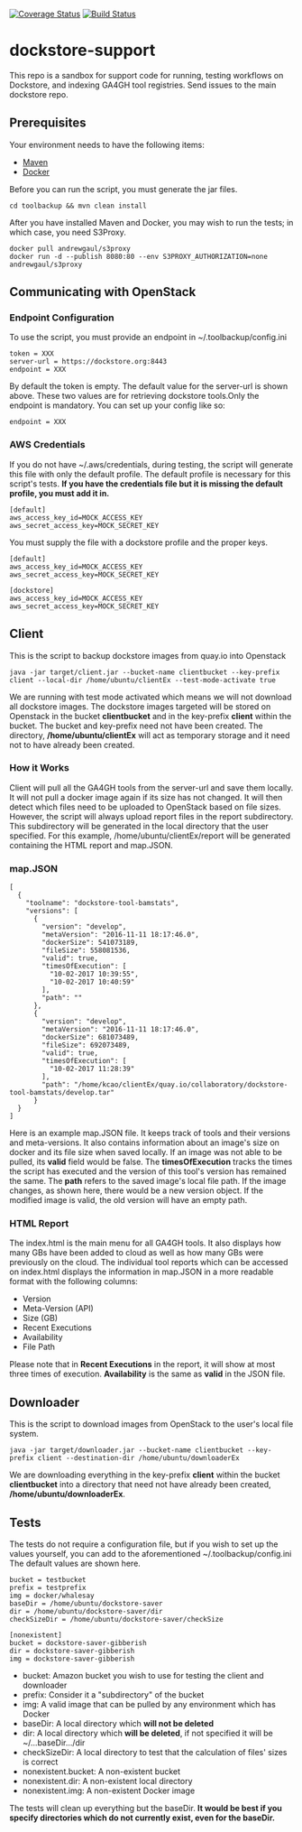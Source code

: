 [![Coverage Status](https://coveralls.io/repos/github/ga4gh/dockstore-support/badge.svg?branch=develop)](https://coveralls.io/github/ga4gh/dockstore-support?branch=develop)
[![Build Status](https://travis-ci.org/ga4gh/dockstore-support.svg?branch=develop)](https://travis-ci.org/ga4gh/dockstore-support)

# dockstore-support

This repo is a sandbox for support code for running, testing workflows on Dockstore, and indexing GA4GH tool registries.
Send issues to the main dockstore repo.

## Prerequisites

Your environment needs to have the following items:

* [Maven](https://maven.apache.org/)
* [Docker](https://www.digitalocean.com/community/tutorials/how-to-install-and-use-docker-on-ubuntu-16-04)

Before you can run the script, you must generate the jar files.
```
cd toolbackup && mvn clean install
```
After you have installed Maven and Docker, you may wish to run the tests; in which case, you need S3Proxy.
```
docker pull andrewgaul/s3proxy
docker run -d --publish 8080:80 --env S3PROXY_AUTHORIZATION=none andrewgaul/s3proxy
```
## Communicating with OpenStack

### Endpoint Configuration

To use the script, you must provide an endpoint in ~/.toolbackup/config.ini
```
token = XXX
server-url = https://dockstore.org:8443
endpoint = XXX
```
By default the token is empty. The default value for the server-url is shown above. These two values are for retrieving dockstore tools.Only the endpoint is mandatory.  You can set up your config like so:
```
endpoint = XXX
```

### AWS Credentials

If you do not have ~/.aws/credentials, during testing, the script will generate this file with only the default profile. The default profile is necessary for this script's tests. <b>If you have the credentials file but it is missing the default profile, you must add it in.</b>
```
[default]
aws_access_key_id=MOCK_ACCESS_KEY
aws_secret_access_key=MOCK_SECRET_KEY
```
You must supply the file with a dockstore profile and the proper keys.
```
[default]
aws_access_key_id=MOCK_ACCESS_KEY
aws_secret_access_key=MOCK_SECRET_KEY

[dockstore]
aws_access_key_id=MOCK_ACCESS_KEY
aws_secret_access_key=MOCK_SECRET_KEY
```

## Client

This is the script to backup dockstore images from quay.io into Openstack
```
java -jar target/client.jar --bucket-name clientbucket --key-prefix client --local-dir /home/ubuntu/clientEx --test-mode-activate true
```
We are running with test mode activated which means we will not download all dockstore images. The dockstore images targeted will be stored on Openstack in the bucket <b>clientbucket</b> and in the key-prefix <b>client</b> within the bucket. The bucket and key-prefix need not have been created. The directory, <b>/home/ubuntu/clientEx</b> will act as temporary storage and it need not to have already been created.

### How it Works

Client will pull all the GA4GH tools from the server-url and save them locally. It will not pull a docker image again if its size has not changed. It will then detect which files need to be uploaded to OpenStack based on file sizes. However, the script will always upload report files in the report subdirectory. This subdirectory will be generated in the local directory that the user specified. For this example, /home/ubuntu/clientEx/report will be generated containing the HTML report and map.JSON.

### map.JSON
```
[
  {
    "toolname": "dockstore-tool-bamstats",
    "versions": [
      {
        "version": "develop",
        "metaVersion": "2016-11-11 18:17:46.0",
        "dockerSize": 541073189,
        "fileSize": 558081536,
        "valid": true,
        "timesOfExecution": [
          "10-02-2017 10:39:55",
          "10-02-2017 10:40:59"
        ],
        "path": ""
      },
      {
        "version": "develop",
        "metaVersion": "2016-11-11 18:17:46.0",
        "dockerSize": 681073489,
        "fileSize": 692073489,
        "valid": true,
        "timesOfExecution": [
          "10-02-2017 11:28:39"
        ],
        "path": "/home/kcao/clientEx/quay.io/collaboratory/dockstore-tool-bamstats/develop.tar"
      }
  }
]
```
Here is an example map.JSON file. It keeps track of tools and their versions and meta-versions. It also contains information about an image's size on docker and its file size when saved locally. If an image was not able to be pulled, its <b>valid</b> field would be false. The <b>timesOfExecution</b> tracks the times the script has executed and the version of this tool's version has remained the same. The <b>path</b> refers to the saved image's local file path. If the image changes, as shown here, there would be a new version object. If the modified image is valid, the old version will have an empty path.

### HTML Report

The index.html is the main menu for all GA4GH tools. It also displays how many GBs have been added to cloud as well as how many GBs were previously on the cloud. The individual tool reports which can be accessed on index.html displays the information in map.JSON in a more readable format with the following columns:

- Version
- Meta-Version (API)
- Size (GB)
- Recent Executions
- Availability
- File Path

Please note that in <b>Recent Executions</b> in the report, it will show at most three times of execution. <b>Availability</b> is the same as <b>valid</b> in the JSON file.

## Downloader

This is the script to download images from OpenStack to the user's local file system.
```
java -jar target/downloader.jar --bucket-name clientbucket --key-prefix client --destination-dir /home/ubuntu/downloaderEx
```
We are downloading everything in the key-prefix <b>client</b> within the bucket <b>clientbucket</b> into a directory that need not have already been created, <b>/home/ubuntu/downloaderEx</b>.

## Tests

The tests do not require a configuration file, but if you wish to set up the values yourself, you can add to the aforementioned ~/.toolbackup/config.ini
The default values are shown here.
```
bucket = testbucket
prefix = testprefix
img = docker/whalesay
baseDir = /home/ubuntu/dockstore-saver
dir = /home/ubuntu/dockstore-saver/dir
checkSizeDir = /home/ubuntu/dockstore-saver/checkSize

[nonexistent]
bucket = dockstore-saver-gibberish
dir = dockstore-saver-gibberish
img = dockstore-saver-gibberish
```
- bucket: Amazon bucket you wish to use for testing the client and downloader
- prefix: Consider it a "subdirectory" of the bucket
- img: A valid image that can be pulled by any environment which has Docker
- baseDir: A local directory which <b>will not be deleted</b>
- dir: A local directory which <b>will be deleted</b>, if not specified it will be ~/...baseDir.../dir
- checkSizeDir: A local directory to test that the calculation of files' sizes is correct
- nonexistent.bucket: A non-existent bucket
- nonexistent.dir: A non-existent local directory
- nonexistent.img: A non-existent Docker image

The tests will clean up everything but the baseDir. <b>It would be best if you specify directories which do not currently exist, even for the baseDir.</b>
